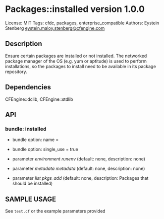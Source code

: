 # Packages::installed version 1.0.0

License: MIT
Tags: cfdc, packages, enterprise_compatible
Authors: Eystein Stenberg <eystein.maloy.stenberg@cfengine.com>

## Description
Ensure certain packages are installed or not installed. The networked package manager of the OS (e.g. yum or aptitude) is used to perform installations, so the packages to install need to be available in its package repository.

## Dependencies
CFEngine::dclib, CFEngine::stdlib

## API
### bundle: installed
* bundle option: name = 

* bundle option: single_use = true

* parameter _environment_ *runenv* (default: none, description: none)

* parameter _metadata_ *metadata* (default: none, description: none)

* parameter _list_ *pkgs_add* (default: none, description: Packages that should be installed)


## SAMPLE USAGE
See `test.cf` or the example parameters provided

